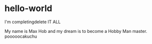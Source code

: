 # hello-world
I'm completingdelete IT ALL

My name is Max Hob and my dream is to become a Hobby Man master.
pooooocakuchu
